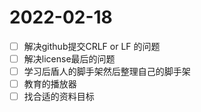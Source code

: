 # 2022-02-18
 - [ ] 解决github提交CRLF or LF 的问题
 - [ ] 解决license最后的问题
 - [ ] 学习后盾人的脚手架然后整理自己的脚手架
 - [ ] 教育的播放器
 - [ ] 找合适的资料目标